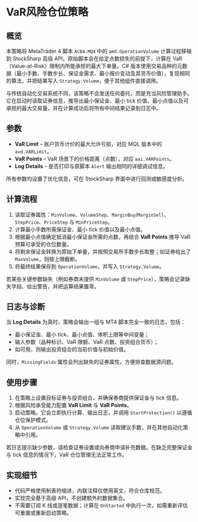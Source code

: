 # VaR风险仓位策略

## 概览
本策略将 MetaTrader 4 脚本 `ACB4.MQ4` 中的 `amd.OperationVolume` 计算过程移植到 StockSharp 高级 API。原始脚本会在给定点数损失的前提下，计算在 VaR（Value-at-Risk）限制内所能承担的最大下单量。C# 版本使用交易品种的元数据（最小手数、手数步长、保证金需求、最小报价变动及其货币价值），复现相同的算法，并把结果写入 `Strategy.Volume`，便于其他组件直接调用。

与传统自动化交易系统不同，该策略不会发送任何委托，而是充当风险管理助手。它在启动时读取证券信息，推导出最小保证金、最小 tick 价值、最小点值以及可承担的最大交易量，并在计算成功后将所有中间结果记录到日志中。

## 参数
- **VaR Limit** – 账户货币计价的最大允许亏损，对应 MQL 版本中的 `avd.VARLimit`。
- **VaR Points** – VaR 场景下的价格距离（点数），对应 `aai.VARPoints`。
- **Log Details** – 是否打印与原脚本 `Alert` 输出相同的详细调试信息。

所有参数均设置了优化信息，可在 StockSharp 界面中进行回测或敏感度分析。

## 计算流程
1. 读取证券属性：`MinVolume`、`VolumeStep`、`MarginBuy`/`MarginSell`、`StepPrice`、`PriceStep` 与 `MinPriceStep`。
2. 计算最小手数所需保证金、最小 tick 价值以及最小点值。
3. 根据最小点值确定抵消最小保证金所需的点数，再结合 **VaR Points** 推导 VaR 预算可承受的仓位数量。
4. 将剩余保证金转换为原始下单量，并按照交易所手数步长取整；如证券给出了 `MaxVolume`，则按上限截断。
5. 将最终结果保存到 `OperationVolume`，并写入 `Strategy.Volume`。

若某些关键参数缺失（例如券商未提供 `MinVolume` 或 `StepPrice`），策略会记录缺失字段、给出警告，并把运算结果置零。

## 日志与诊断
当 **Log Details** 为真时，策略会输出一组与 MT4 脚本完全一致的日志，包括：
- 最小保证金、最小 tick、最小点值、体积上限等中间变量；
- 输入参数（品种标识、VaR 限额、VaR 点数、投资组合货币）；
- 如可用，则输出投资组合的当前价值与初始价值。

同时，`MissingFields` 属性会列出缺失的证券属性，方便排查数据源问题。

## 使用步骤
1. 在策略上设置目标证券与投资组合，并确保券商提供保证金与 tick 信息。
2. 根据风险承受能力配置 **VaR Limit** 与 **VaR Points**。
3. 启动策略。它会立即执行计算、输出日志，并调用 `StartProtection()` 以遵循仓位保护模式。
4. 从 `OperationVolume` 或 `Strategy.Volume` 读取建议手数，并在其他自动化策略中引用。

若日志提示缺少参数，请检查证券设置或向券商申请补充数据。在缺乏完整保证金与 tick 信息的情况下，VaR 仓位管理无法正常工作。

## 实现细节
- 代码严格使用制表符缩进，内联注释仅使用英文，符合仓库规范。
- 实现完全基于高级 API，不创建额外的数据集合。
- 不需要订阅 K 线或逐笔数据；计算在 `OnStarted` 中执行一次，如需重新评估可重置或重新启动策略。
